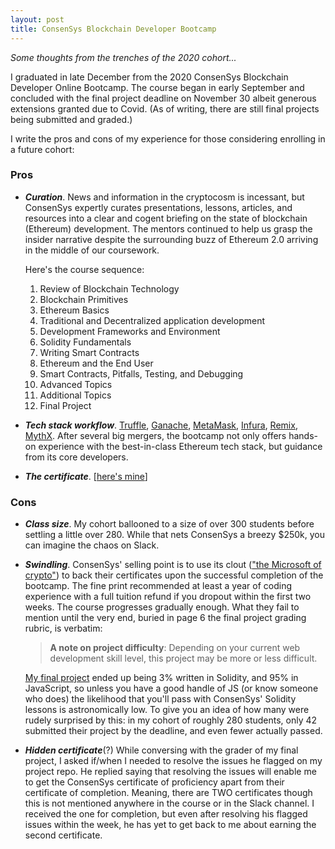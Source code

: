 ```yaml
---
layout: post
title: ConsenSys Blockchain Developer Bootcamp
---
```


*Some thoughts from the trenches of the 2020 cohort...*

I graduated in late December from the 2020 ConsenSys Blockchain Developer Online Bootcamp. The course began in early September and concluded with the final project deadline on November 30 albeit generous extensions granted due to Covid. (As of writing, there are still final projects being submitted and graded.) 

I write the pros and cons of my experience for those considering enrolling in a future cohort:

### Pros
- ***Curation***. News and information in the cryptocosm is incessant, but ConsenSys expertly curates presentations, lessons, articles, and resources into a clear and cogent briefing on the state of blockchain (Ethereum) development. The mentors continued to help us grasp the insider narrative despite the surrounding buzz of Ethereum 2.0 arriving in the middle of our coursework.
  
  Here's the course sequence:
  1. Review of Blockchain Technology
  2. Blockchain Primitives
  3. Ethereum Basics
  4. Traditional and Decentralized application development
  5. Development Frameworks and Environment
  6. Solidity Fundamentals
  7. Writing Smart Contracts
  8. Ethereum and the End User
  9. Smart Contracts, Pitfalls, Testing, and Debugging
  10. Advanced Topics
  11. Additional Topics
  12. Final Project
  
- ***Tech stack workflow***. [Truffle](https://www.trufflesuite.com/truffle), [Ganache](https://www.trufflesuite.com/ganache), [MetaMask](https://metamask.io/), [Infura](https://infura.io/), [Remix](https://remix.ethereum.org/#optimize=false&runs=200&evmVersion=null), [MythX](https://mythx.io/). After several big mergers, the bootcamp not only offers hands-on experience with the best-in-class Ethereum tech stack, but guidance from its core developers. 
- ***The certificate***. [[here's mine](https://courses.consensys.net/certificates/w9trgfa8fa)]

### Cons
- ***Class size***. My cohort ballooned to a size of over 300 students before settling a little over 280. While that nets ConsenSys a breezy $250k, you can imagine the chaos on Slack.

- ***Swindling***. ConsenSys' selling point is to use its clout (["the Microsoft of crypto"](https://www.reddit.com/r/ethereum/comments/b45zov/consensys_academys_developer_bootcamp_is_back/ej4mimo?utm_source=share&utm_medium=web2x&context=3)) to back their certificates upon the successful completion of the bootcamp. The fine print recommended at least a year of coding experience with a full tuition refund if you dropout within the first two weeks. The course progresses gradually enough. What they fail to mention until the very end, buried in page 6 the final project grading rubric, is verbatim: 
  > **A note on project difficulty**: Depending on your current web development skill level, this project may be more or less difficult.
  
  [My final project](https://github.com/jun-sung/doge-emporium) ended up being 3% written in Solidity, and 95% in JavaScript, so unless you have a good handle of JS (or know someone who does) the likelihood that you'll pass with ConsenSys' Solidity lessons is astronomically low. To give you an idea of how many were rudely surprised by this: in my cohort of roughly 280 students,  only 42 submitted their project by the deadline, and even fewer actually passed. 
  
- ***Hidden certificate***(?) While conversing with the grader of my final project, I asked if/when I needed to resolve the issues he flagged on my project repo. He replied saying that resolving the issues will enable me to get the ConsenSys certificate of proficiency apart from their certificate of completion. Meaning, there are TWO certificates though this is not mentioned anywhere in the course or in the Slack channel. I received the one for completion, but even after resolving his flagged issues within the week, he has yet to get back to me about earning the second certificate.
